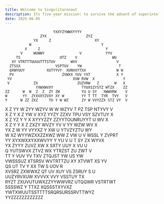 ```yaml
---
title: Welcome to Singulitaronaut
description: Its five-year mission: to survive the advent of superintelligent AI
date: 2025-06-05
---                                   
```

                                                                         
                                                                         
                          YXXYZYWWXYYYY                                  
                    ZYX                  ZYZ                             
                 YX     Z                    XY                          
               W                                Y                        
             X     Z                              Y                      
           V     WUWWY                V           YYV                    
         TS                  UTZ    V                WU                  
       XY VTRTTTUUUUTTTSTUV       WVV                  V                 
      ZTSSX                VSPTUV    YW                 T                
      QXWYUUY          XUTYYVY  XUNVXYTXX              W W               
      PV                      ZVWXX YUV YXT            X Y               
     YV                            XVW RVW  X             Y              
     V           ZX                  ZUZVRW   Z       W   X              
                  YXWXWVXY             TYUXSZYSTZ WTZX    ZZ             
    ZZ      W  W  Z  Z  ZY ZW          YU U SY   XWWXRW    V             
    W       YY  ZYXVXYZVXY XY W        YY T TT  TYR  TVY   V             
    Y      W ZZ ZXZ     TU Y W WZ      ZY W VVYZZX STZ VY  V             
   X Z    YY W ZYY       WZYV W W     WZYV T PZ TSP NTYVY  V             
   X Z    Y X Z  YW V     XYZ YYZY    ZZXV TPU VSY SZVTUY  X             
   X Z   YZ Y Y        X   XYYYZZY    ZZYYTOUNRUYYT U WV  X              
   X Z    Y Y X  Z       ZXZY WVZY     YV V YY WZW   WV   X              
    YX     Z W YY         VYYXZ Y      XW U  YTVZYZTU    WY              
    W      XZ WYYWZXXZZXWZ WW  Z      VW U V WSSL  Y ZVPRT               
            YY  XYXWXXYXXWVYY     Y YU  V U T SY  ZX   WYVX              
              YX   ZYYY          ZUVZ XW X SXTY  UUY X VU U              
     Q            YUTSWVX     ZTVZ  WX   YTRZST   ZU ZWT  V              
     TT        Y           VUV   YV    TXV  ZTQJST YW US  YW             
      VWSSSUZ       XTSRSV    WVTRTTZU    XY     XTVWT XS YV             
       QS                 UT   TV    Y XX      TW S   UOV  R             
     XVSRZ    ZXWWXZ           QT  UV    XUY VS    ZSRUY S U             
     UUZYRVXUW                  XVVVX  VVY      VSSTUY     TX            
      RYZT   ZXUVUTUWXZZYYWWVRZ UTQQWR     VSTRTWT                       
         SSSSWZ              Y TTXZ XQSSSTXYVXZ                          
           YWTXWUUTSSTTTTSRQRSURSSRVTTWYZ                                
                  YYZZZZZZZZZZZZ                                         
                                                                         
                                                                         